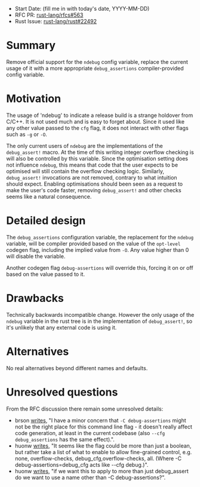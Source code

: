 - Start Date: (fill me in with today's date, YYYY-MM-DD)
- RFC PR: [rust-lang/rfcs#563](https://github.com/rust-lang/rfcs/pull/563)
- Rust Issue: [rust-lang/rust#22492](https://github.com/rust-lang/rust/issues/22492)

# Summary

Remove official support for the `ndebug` config variable, replace the current usage of it with a
more appropriate `debug_assertions` compiler-provided config variable.

# Motivation

The usage of 'ndebug' to indicate a release build is a strange holdover from C/C++. It is not used
much and is easy to forget about. Since it used like any other value passed to the `cfg` flag, it
does not interact with other flags such as `-g` or `-O`.

The only current users of `ndebug` are the implementations of the `debug_assert!` macro. At the
time of this writing integer overflow checking is will also be controlled by this variable. Since
the optimisation setting does not influence `ndebug`, this means that code that the user expects to
be optimised will still contain the overflow checking logic. Similarly, `debug_assert!` invocations
are not removed, contrary to what intuition should expect. Enabling optimisations should been seen
as a request to make the user's code faster, removing `debug_assert!` and other checks seems like
a natural consequence.

# Detailed design

The `debug_assertions` configuration variable, the replacement for the `ndebug` variable, will be
compiler provided based on the value of the `opt-level` codegen flag, including the implied value
from `-O`.  Any value higher than 0 will disable the variable.

Another codegen flag `debug-assertions` will override this, forcing it on or off based on the value
passed to it.

# Drawbacks

Technically backwards incompatible change. However the only usage of the `ndebug` variable in the
rust tree is in the implementation of `debug_assert!`, so it's unlikely that any external code is
using it.

# Alternatives

No real alternatives beyond different names and defaults.

# Unresolved questions

From the RFC discussion there remain some unresolved details:

* brson
  [writes](https://github.com/rust-lang/rfcs/pull/563#issuecomment-72549694),
  "I have a minor concern that `-C debug-assertions` might not be the
  right place for this command line flag - it doesn't really affect
  code generation, at least in the current codebase (also `--cfg
  debug_assertions` has the same effect).".
* huonw
  [writes](https://github.com/rust-lang/rfcs/pull/563#issuecomment-72550619),
  "It seems like the flag could be more than just a boolean, but
  rather take a list of what to enable to allow fine-grained control,
  e.g. none, overflow-checks, debug_cfg,overflow-checks, all. (Where
  -C debug-assertions=debug_cfg acts like --cfg debug.)".
* huonw
  [writes](https://github.com/rust-lang/rfcs/pull/563#issuecomment-74762795),
  "if we want this to apply to more than just debug_assert do we want
  to use a name other than -C debug-assertions?".

